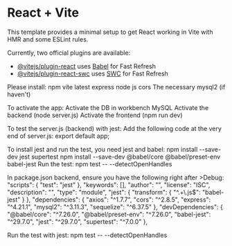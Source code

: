 # React + Vite

This template provides a minimal setup to get React working in Vite with HMR and some ESLint rules.

Currently, two official plugins are available:

- [@vitejs/plugin-react](https://github.com/vitejs/vite-plugin-react/blob/main/packages/plugin-react/README.md) uses [Babel](https://babeljs.io/) for Fast Refresh
- [@vitejs/plugin-react-swc](https://github.com/vitejs/vite-plugin-react-swc) uses [SWC](https://swc.rs/) for Fast Refresh

Please install:
npm vite latest
express
node js
cors
The necessary mysql2 (if haven't)

To activate the app:
Activate the DB in workbench MySQL
Activate the backend (node server.js)
Activate the frontend (npm run dev)

To test the server.js (backend) with jest:
Add the following code at the very end of server.js:
export default app;

To install jest and run the test, you need jest and babel:
npm install --save-dev jest supertest
npm install --save-dev @babel/core @babel/preset-env babel-jest
Run the test: 
npm test -- --detectOpenHandles

In package.json backend, ensure you have the following right after >Debug:
  "scripts": {
    "test": "jest"
  },
  "keywords": [],
  "author": "",
  "license": "ISC",
  "description": "",
  "type": "module",
  "jest": {
    "transform": {
      "^.+\\.js$": "babel-jest"
    }
  },
  "dependencies": {
    "axios": "^1.7.7",
    "cors": "^2.8.5",
    "express": "^4.21.1",
    "mysql2": "^3.11.3",
    "sequelize": "^6.37.5"
  },
  "devDependencies": {
    "@babel/core": "^7.26.0",
    "@babel/preset-env": "^7.26.0",
    "babel-jest": "^29.7.0",
    "jest": "^29.7.0",
    "supertest": "^7.0.0"
  },

Run the test with jest:
npm test -- --detectOpenHandles 
